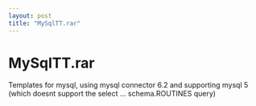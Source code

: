 ```yaml
---
layout: post
title: "MySqlTT.rar"
---
```


# MySqlTT.rar

Templates for mysql, using mysql connector 6.2 and supporting mysql 5 (which doesnt support the select ... schema.ROUTINES query)
